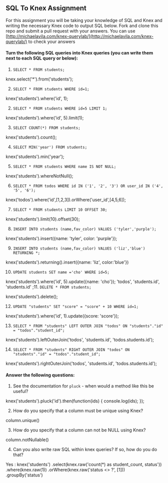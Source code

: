 ## SQL To Knex Assignment

For this assignment you will be taking your knowledge of SQL and Knex and writing the necessary Knex code to output SQL below. Fork and clone this repo and submit a pull request with your answers. You can use [http://michaelavila.com/knex-querylab/](http://michaelavila.com/knex-querylab/) to check your answers

#### Turn the following SQL queries into Knex queries (you can write them next to each SQL query or below):

1. `SELECT * FROM students;`

knex.select('*').from('students');

2. `SELECT * FROM students WHERE id=1;`

knex('students').where('id', 1);

2. `SELECT * FROM students WHERE id=5 LIMIT 1;`

knex('students').where('id', 5).limit(1);

3. `SELECT COUNT(*) FROM students;`

knex('students').count();

4. `SELECT MIN('year') FROM students;`

knex('students').min('year');

5. `SELECT * FROM students WHERE name IS NOT NULL;`

knex('students').whereNotNull();

6. `SELECT * FROM todos WHERE id IN ('1', '2', '3') OR user_id IN ('4', '5', '6');`

knex('todos').where('id',[1,2,3]).orWhere('user_id',[4,5,6]);

7. `SELECT * FROM students LIMIT 10 OFFSET 30;`

knex('students').limit(10).offset(30);

8. `INSERT INTO students (name,fav_color) VALUES ('tyler','purple');`

knex('students').insert({name: 'tyler', color: 'purple'});

9. `INSERT INTO students (name,fav_color) VALUES ('liz','blue') RETURNING *;`

knex('students').returning().insert({name: 'liz', color:'blue'})

10. `UPDATE students SET name ='cho' WHERE id=5;`

knex('students').where('id', 5).update({name: 'cho'});
'todos', 'students.id', 'students.id'
;11. `DELETE * FROM students;`

knex('students').delete();

12. `UPDATE "students" SET "score" = "score" + 10 WHERE id=1;`

knex('students').where('id', 1).update({score: 'score'});

13. `SELECT * FROM "students" LEFT OUTER JOIN "todos" ON "students"."id" = "todos"."student_id";`

knex('students').leftOuterJoin('todos', 'students.id', 'todos.students.id');

14. `SELECT * FROM "students" RIGHT OUTER JOIN "todos" ON "students"."id" = "todos"."student_id";`

knex('students').rightOuterJoin('todos', 'students.id', 'todos.students.id');

#### Answer the following questions:

1. See the documentation for `pluck` - when would a method like this be useful?

knex('students').pluck('id').then(function(ids) {
  console.log(ids);
});

2. How do you specify that a column must be unique using Knex?

column.unique() 

3. How do you specify that a column can not be NULL using Knex?

column.notNullable()

4. Can you also write raw SQL within knex queries? If so, how do you do that?

Yes : knex('students')
  .select(knex.raw('count(*) as student_count, status'))
  .where(knex.raw(1))
  .orWhere(knex.raw('status <> ?', [1]))
  .groupBy('status')

